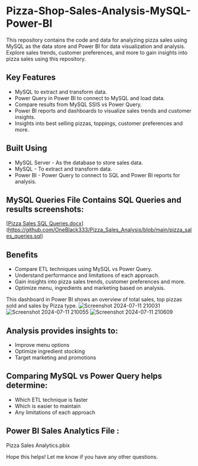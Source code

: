# Pizza-Shop-Sales-Analysis-MySQL-Power-BI
This repository contains the code and data for analyzing pizza sales using MySQL  as the data store and Power BI for data visualization and analysis. Explore sales trends, customer preferences, and more to gain insights into pizza sales using this repository.

## Key Features
- MySQL  to extract and transform data.
- Power Query in Power BI to connect to MySQL and load data.
- Compare results from MySQL SSIS vs Power Query.
- Power BI reports and dashboards to visualize sales trends and customer insights.
- Insights into best selling pizzas, toppings, customer preferences and more.

## Built Using
- MySQL Server - As the database to store sales data.
- MySQL - To extract and transform data.
- Power BI - Power Query to connect to SQL and Power BI reports for analysis.

## MySQL Queries File Contains SQL Queries and results screenshots:
[[Pizza Sales SQL Queries.docx](https://github.com/DataVizExpert-Sham/Pizza-Shop-Sales-Analysis-SQL-Power-BI/files/14177623/Pizza.Sales.SQL.Queries.docx)](https://github.com/OneBlack333/Pizza_Sales_Analysis/blob/main/pizza_sales_queries.sql)

## Benefits
- Compare ETL techniques using MySQL vs Power Query.
- Understand performance and limitations of each approach.
- Gain insights into pizza sales trends, customer preferences and more.
- Optimize menu, ingredients and marketing based on analysis.

This dashboard in Power BI shows an overview of total sales, top pizzas sold and sales by Pizza type.
![Screenshot 2024-07-11 210031](https://github.com/user-attachments/assets/c911dd61-825d-47f0-97d6-b9dc5d1ad3dd)
![Screenshot 2024-07-11 210055](https://github.com/user-attachments/assets/a341b4c8-086c-4571-a940-4d492ee60111)
![Screenshot 2024-07-11 210609](https://github.com/user-attachments/assets/0d1bcb8c-5572-4f22-97d2-f23591dae214)



## Analysis provides insights to:
- Improve menu options
- Optimize ingredient stocking
- Target marketing and promotions

## Comparing MySQL vs Power Query helps determine:
- Which ETL technique is faster
- Which is easier to maintain
- Any limitations of each approach

## Power BI Sales Analytics File :
Pizza Sales Analytics.pbix

Hope this helps! Let me know if you have any other questions.
